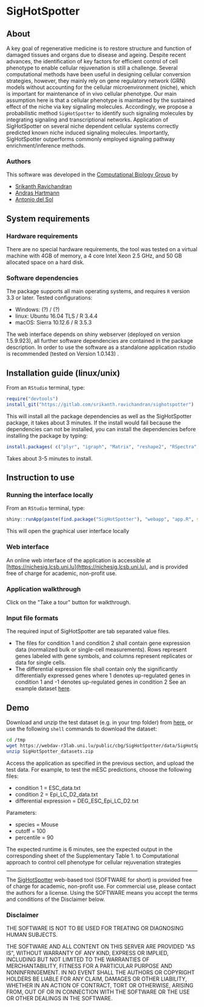 # SigHotSpotter

## About

A key goal of regenerative medicine is to restore structure and function of damaged tissues and organs due to disease and ageing. Despite recent advances, the identification of key factors for efficient control of cell phenotype to enable cellular rejuvenation is still a challenge. 
Several computational methods have been useful in designing cellular conversion strategies, however, they mainly rely on gene regulatory network (GRN) models without accounting for the cellular microenvironment (niche), which is important for maintenance of in vivo cellular phenotype.
Our main assumption here is that a cellular phenotype is maintained by the sustained effect of the niche via key signaling molecules. Accordingly, we propose a probabilistic method `SigHotSpotter` to identify such signaling molecules by integrating signaling and transcriptional networks.
Application of SigHotSpotter on several niche dependent cellular systems correctly predicted known niche induced signaling molecules. Importantly, SigHotSpotter outperforms commonly employed signaling pathway enrichment/inference methods.

### Authors

This software was developed in the [Computational Biology Group](https://wwwfr.uni.lu/lcsb/research/computational_biology) by
- [Srikanth Ravichandran](https://wwwen.uni.lu/lcsb/people/srikanth_ravichandran)
- [Andras Hartmann](https://wwwfr.uni.lu/lcsb/people/andras_hartmann)
- [Antonio del Sol](https://wwwfr.uni.lu/lcsb/people/antonio_del_sol_mesa)

## System requirements 
### Hardware requirements
There are no special hardware requirements, the tool was tested on a virtual machine with 4GB of memory, a 4 core Intel Xeon 2.5 GHz, and 50 GB allocated space on a hard disk. 

### Software dependencies
The package supports all main operating systems, and requires `R` version 3.3 or later. Tested configurations:
- Windows: (?) / (?)
- linux: Ubuntu 16.04 TLS / R 3.4.4
- macOS: Sierra 10.12.6 / R 3.5.3

The web interface depends on shiny webserver (deployed on version 1.5.9.923), all further software dependencies are contained in the package description. In order to use the software as a standalone application rstudio is recommended (tested on Version 1.0.143) .

## Installation guide (linux/unix)
From an `RStudio` terminal, type: 

```R
require("devtools")
install_git("https://gitlab.com/srikanth.ravichandran/sighotspotter")
```

This will install all the package dependencies as well as the SigHotSpotter package, it takes about 3 minutes.
If the install would fail because the dependencies can not be installed, you can install the dependencies before installing the package by typing:
```R
install.packages( c("plyr", "igraph", "Matrix", "reshape2", "RSpectra", "dplyr", "snow", "shiny", "DT", "shinyjs", "shinythemes", "shinyBS", "rintrojs", "openxlsx", "markdown") )
```
Takes about 3-5 minutes to install.


## Instruction to use

### Running the interface locally

From an `RStudio` terminal, type: 

```R
shiny::runApp(paste(find.package("SigHotSpotter"), "webapp", "app.R", sep = .Platform$file.sep))
```

This will open the graphical user interface locally

### Web interface
An online web interface of the application is accessible at
[https://nichesig.lcsb.uni.lu](https://nichesig.lcsb.uni.lu), and is provided free of charge for academic, non-profit use.


### Application walkthrough

Click on the "Take a tour" button for walkthrough.

### Input file formats

The required input of SigHotSpotter are tab separated value files. 
- The files for condition 1 and condition 2 shall contain gene expression data (normalized bulk or single-cell measurements).
Rows represent genes labeled with gene symbols, and columns represent replicates or data for single cells.
- The differential expression file shall contain only the significantly differentially expressed genes where 1 denotes up-regulated genes in condition 1 and -1 denotes up-regulated genes in condition 2
See an example dataset
<a href="https://webdav-r3lab.uni.lu/public/cbg/SigHotSpotter/data/SigHotSpotter_datasets.zip" target="_blank">here</a>.

## Demo

Download and unzip the test dataset (e.g. in your tmp folder) from <a href="https://webdav-r3lab.uni.lu/public/cbg/SigHotSpotter/data/SigHotSpotter_datasets.zip" target="_blank">here</a>, or use the following `shell` commands to download the dataset:

```bash
cd /tmp
wget https://webdav-r3lab.uni.lu/public/cbg/SigHotSpotter/data/SigHotSpotter_datasets.zip
unzip SigHotSpotter_datasets.zip
```
Access the application as specified in the previous section, and upload the test data.
For example, to test the mESC predictions, choose the following files:
- condition 1 = ESC_data.txt
- condition 2 = Epi_LC_D2_data.txt
- differential expression = DEG_ESC_Epi_LC_D2.txt

Parameters:
- species = Mouse
- cutoff = 100
- percentile = 90

The expected runtime is 6 minutes, see the expected output in the corresponding sheet of the Supplementary Table 1. to Computational approach to control cell phenotype for cellular rejuvenation strategies


---
The [SigHotSpotter](https://nichesig.lcsb.uni.lu/webapp/) web-based tool (SOFTWARE for short) is provided free of charge for academic, non-profit use.
For commercial use, please contact the authors for a license.
Using the SOFTWARE means you accept the terms and conditions of the Disclaimer below.

### Disclaimer

THE SOFTWARE IS NOT TO BE USED FOR TREATING OR DIAGNOSING HUMAN SUBJECTS.

THE SOFTWARE AND ALL CONTENT ON THIS SERVER ARE PROVIDED "AS IS", WITHOUT WARRANTY OF ANY KIND, EXPRESS OR IMPLIED, INCLUDING BUT NOT LIMITED TO THE WARRANTIES OF MERCHANTABILITY, FITNESS FOR A PARTICULAR PURPOSE AND NONINFRINGEMENT. IN NO EVENT SHALL THE AUTHORS OR COPYRIGHT HOLDERS BE LIABLE FOR ANY CLAIM, DAMAGES OR OTHER LIABILITY, WHETHER IN AN ACTION OF CONTRACT, TORT OR OTHERWISE, ARISING FROM, OUT OF OR IN CONNECTION WITH THE SOFTWARE OR THE USE OR OTHER DEALINGS IN THE SOFTWARE.
